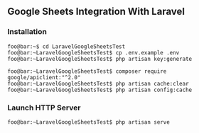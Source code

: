 ## Google Sheets Integration With Laravel
### Installation
```terminal
foo@bar:~$ cd LaravelGoogleSheetsTest
foo@bar:~LaravelGoogleSheetsTest$ cp .env.example .env
foo@bar:~LaravelGoogleSheetsTest$ php artisan key:generate

foo@bar:~LaravelGoogleSheetsTest$ composer require google/apiclient:"^2.0"
foo@bar:~LaravelGoogleSheetsTest$ php artisan cache:clear
foo@bar:~LaravelGoogleSheetsTest$ php artisan config:cache
```

### Launch HTTP Server
```terminal
foo@bar:~LaravelGoogleSheetsTest$ php artisan serve
```


